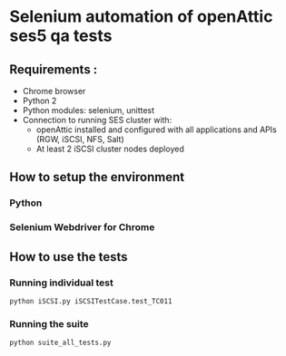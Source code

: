 # Selenium automation of openAttic ses5 qa tests 

## Requirements :
- Chrome browser 
- Python 2
- Python modules: selenium, unittest
- Connection to running SES cluster with:
  - openAttic installed and configured with all applications and APIs (RGW, iSCSI, NFS, Salt)
  - At least 2 iSCSI cluster nodes deployed 

## How to setup the environment 
### Python
### Selenium Webdriver for Chrome 
### 

## How to use the tests 
### Running individual test 
`python iSCSI.py iSCSITestCase.test_TC011`
### Running the suite 
`python suite_all_tests.py`
